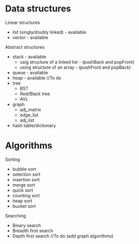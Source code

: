 # Data structures

Linear structures
* list (singly/doubly linked) - available
* vector - available

Abstract structures
* stack - available
  * usig structure of a linked list - (pushBack and popFront)
  * using structure of an array - (pushFront and popBack)
* queue - available
* heap - available
//To do
* tree
  * BST
  * Red/Black tree
  * AVL
* graph 
  * adj_matrix
  * edge_list
  * adj_list
* hash table/dictionary
# Algorithms
Sorting
* bubble sort
* selection sort
* insertion sort
* merge sort
* quick sort 
* counting sort
* heap sort
* bucket sort 

Searching
* Binary search
* Breadth first search
* Depth first search
//To do
(add graph algorithms)
